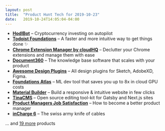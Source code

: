 ```yaml
---
layout: post
title:  "Product Hunt Tech for 2019-10-23"
date:   2019-10-24T14:05:04-04:00
---
```


* **[HodlBot](https://www.producthunt.com/posts/hodlbot-3?utm_campaign=producthunt-api&utm_medium=api&utm_source=Application%3A+Daily+Digest+RSS+%28ID%3A+3202%29)** – Cryptocurrency investing on autopilot
* **[Todoist Foundations](https://www.producthunt.com/posts/todoist-foundations?utm_campaign=producthunt-api&utm_medium=api&utm_source=Application%3A+Daily+Digest+RSS+%28ID%3A+3202%29)** – A faster and more intuitive way to get things done ✨
* **[Chrome Extension Manager by cloudHQ](https://www.producthunt.com/posts/chrome-extension-manager-by-cloudhq?utm_campaign=producthunt-api&utm_medium=api&utm_source=Application%3A+Daily+Digest+RSS+%28ID%3A+3202%29)** – Declutter your Chrome extensions and manage them with ease
* **[Document360](https://www.producthunt.com/posts/document360?utm_campaign=producthunt-api&utm_medium=api&utm_source=Application%3A+Daily+Digest+RSS+%28ID%3A+3202%29)** – The knowledge base software that scales with your product
* **[Awesome Design Plugins](https://www.producthunt.com/posts/awesome-design-plugins?utm_campaign=producthunt-api&utm_medium=api&utm_source=Application%3A+Daily+Digest+RSS+%28ID%3A+3202%29)** – All design plugins for Sketch, AdobeXD, Figma.
* **[Foundations Atlas](https://www.producthunt.com/posts/foundations-atlas?utm_campaign=producthunt-api&utm_medium=api&utm_source=Application%3A+Daily+Digest+RSS+%28ID%3A+3202%29)** – ML dev tool that saves you up to 8x in cloud GPU costs
* **[Material Builder](https://www.producthunt.com/posts/material-builder?utm_campaign=producthunt-api&utm_medium=api&utm_source=Application%3A+Daily+Digest+RSS+%28ID%3A+3202%29)** – Build a responsive & intuitive website in few clicks
* **[TinaCMS](https://www.producthunt.com/posts/tinacms?utm_campaign=producthunt-api&utm_medium=api&utm_source=Application%3A+Daily+Digest+RSS+%28ID%3A+3202%29)** – Open source editing tool-kit for Gatsby and Next.js sites
* **[Product Managers Job Satisfaction](https://www.producthunt.com/posts/product-managers-job-satisfaction?utm_campaign=producthunt-api&utm_medium=api&utm_source=Application%3A+Daily+Digest+RSS+%28ID%3A+3202%29)** – How to become a better product manager
* **[inCharge 6](https://www.producthunt.com/posts/incharge-6?utm_campaign=producthunt-api&utm_medium=api&utm_source=Application%3A+Daily+Digest+RSS+%28ID%3A+3202%29)** – The swiss army knife of cables

… and [19 more](https://www.producthunt.com/tech) products